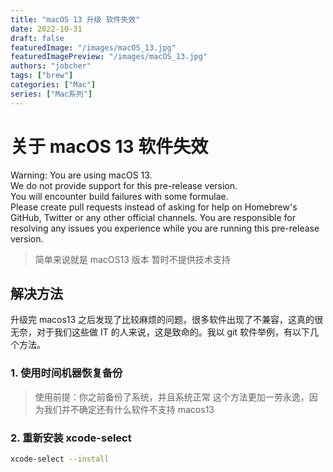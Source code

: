 ```yaml
---
title: "macOS 13 升级 软件失效"
date: 2022-10-31
draft: false
featuredImage: "/images/macOS_13.jpg"
featuredImagePreview: "/images/macOS_13.jpg"
authors: "jobcher"
tags: ["brew"]
categories: ["Mac"]
series: ["Mac系列"]
---
```


# 关于 macOS 13 软件失效

Warning: You are using macOS 13.  
We do not provide support for this pre-release version.  
You will encounter build failures with some formulae.  
Please create pull requests instead of asking for help on Homebrew's GitHub,
Twitter or any other official channels. You are responsible for resolving
any issues you experience while you are running this
pre-release version.

> 简单来说就是 macOS13 版本 暂时不提供技术支持

## 解决方法

升级完 macos13 之后发现了比较麻烦的问题，很多软件出现了不兼容，这真的很无奈，对于我们这些做 IT 的人来说，这是致命的。我以 git 软件举例，有以下几个方法。

### 1. 使用时间机器恢复备份

> 使用前提：你之前备份了系统，并且系统正常
> 这个方法更加一劳永逸，因为我们并不确定还有什么软件不支持 macos13

### 2. 重新安装 xcode-select

```sh
xcode-select --install
```

